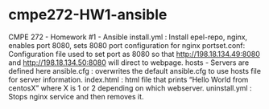 # cmpe272-HW1-ansible
CMPE 272 - Homework #1 - Ansible
install.yml : Install epel-repo, nginx, enables port 8080, sets 8080 port configuration for nginx
portset.conf: Configuration file used to set port as 8080 so that http://198.18.134.49:8080 and http://198.18.134.50:8080 will direct to webpage.
hosts -  Servers are defined here
ansible.cfg : overwrites the default ansible.cfg to use hosts file for server information.
index.html : html file that prints “Hello World from centosX” where X is 1 or 2 depending on which webserver.
uninstall.yml : Stops nginx service and then removes it.
